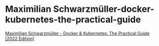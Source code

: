 # Maximilian Schwarzmüller-docker-kubernetes-the-practical-guide

[Maximilian Schwarzmüller - Docker & Kubernetes: The Practical Guide [2022 Edition]](https://www.udemy.com/course/docker-kubernetes-the-practical-guide/)
